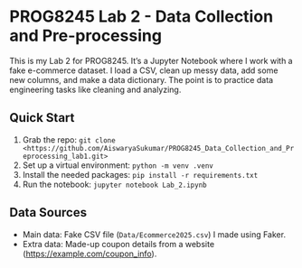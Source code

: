 # PROG8245 Lab 2 - Data Collection and Pre-processing

This is my Lab 2 for PROG8245. It’s a Jupyter Notebook where I work with a fake e-commerce dataset. I load a CSV, clean up messy data, add some new columns, and make a data dictionary. The point is to practice data engineering tasks like cleaning and analyzing.

## Quick Start
1. Grab the repo: `git clone <https://github.com/AiswaryaSukumar/PROG8245_Data_Collection_and_Preprocessing_lab1.git>`
2. Set up a virtual environment: `python -m venv .venv`
3. Install the needed packages: `pip install -r requirements.txt`
4. Run the notebook: `jupyter notebook Lab_2.ipynb`

## Data Sources
- Main data: Fake CSV file (`Data/Ecommerce2025.csv`) I made using Faker.
- Extra data: Made-up coupon details from a website (https://example.com/coupon_info).


